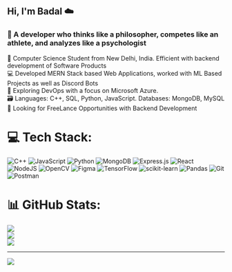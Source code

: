 ## Hi, I'm Badal ☁️

### 🔭 A developer who thinks like a philosopher, competes like an athlete, and analyzes like a psychologist</br>


🧠​ Computer Science Student from New Delhi, India. Efficient with backend development of Software Products</br>
💻​ Developed MERN Stack based Web Applications, worked with ML Based Projects as well as Discord Bots</br>
💭 Exploring DevOps with a focus on Microsoft Azure.</br>
🗃️ Languages: C++, SQL, Python, JavaScript. Databases: MongoDB, MySQL</br>
🤝 Looking for FreeLance Opportunities with Backend Development</br>



# 💻 Tech Stack:
![C++](https://img.shields.io/badge/c++-%2300599C.svg?style=for-the-badge&logo=c%2B%2B&logoColor=white) ![JavaScript](https://img.shields.io/badge/javascript-%23323330.svg?style=for-the-badge&logo=javascript&logoColor=%23F7DF1E) ![Python](https://img.shields.io/badge/python-3670A0?style=for-the-badge&logo=python&logoColor=ffdd54) ![MongoDB](https://img.shields.io/badge/MongoDB-%234ea94b.svg?style=for-the-badge&logo=mongodb&logoColor=white) ![Express.js](https://img.shields.io/badge/express.js-%23404d59.svg?style=for-the-badge&logo=express&logoColor=%2361DAFB) ![React](https://img.shields.io/badge/react-%2320232a.svg?style=for-the-badge&logo=react&logoColor=%2361DAFB) ![NodeJS](https://img.shields.io/badge/node.js-6DA55F?style=for-the-badge&logo=node.js&logoColor=white) ![OpenCV](https://img.shields.io/badge/opencv-%23white.svg?style=for-the-badge&logo=opencv&logoColor=white) ![Figma](https://img.shields.io/badge/figma-%23F24E1E.svg?style=for-the-badge&logo=figma&logoColor=white) ![TensorFlow](https://img.shields.io/badge/TensorFlow-%23FF6F00.svg?style=for-the-badge&logo=TensorFlow&logoColor=white) ![scikit-learn](https://img.shields.io/badge/scikit--learn-%23F7931E.svg?style=for-the-badge&logo=scikit-learn&logoColor=white) ![Pandas](https://img.shields.io/badge/pandas-%23150458.svg?style=for-the-badge&logo=pandas&logoColor=white) ![Git](https://img.shields.io/badge/git-%23F05033.svg?style=for-the-badge&logo=git&logoColor=white) ![Postman](https://img.shields.io/badge/Postman-FF6C37?style=for-the-badge&logo=postman&logoColor=white)
# 📊 GitHub Stats:
![](https://github-readme-stats.vercel.app/api?username=BadalNagpal&theme=gotham&hide_border=false&include_all_commits=true&count_private=true)<br/>
![](https://nirzak-streak-stats.vercel.app/?user=BadalNagpal&theme=gotham&hide_border=false)<br/>
![](https://github-readme-stats.vercel.app/api/top-langs/?username=BadalNagpal&theme=gotham&hide_border=false&include_all_commits=true&count_private=true&layout=compact)

---
[![](https://visitcount.itsvg.in/api?id=BadalNagpal&icon=0&color=0)](https://visitcount.itsvg.in)

<!-- Proudly created with GPRM ( https://gprm.itsvg.in ) -->
